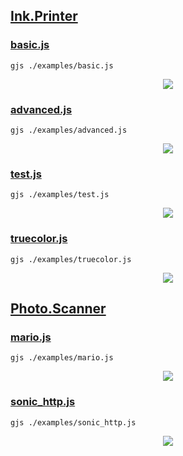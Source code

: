 ## [Ink.Printer](https://github.com/Rafostar/ink/wiki/Ink-Classes#inkprinter)
### [basic.js](https://raw.githubusercontent.com/Rafostar/ink/master/examples/basic.js)
```shell
gjs ./examples/basic.js
```
<p align="center">
<img src="https://raw.githubusercontent.com/Rafostar/ink/media/images/basic.png">
</p>

### [advanced.js](https://raw.githubusercontent.com/Rafostar/ink/master/examples/advanced.js)
```shell
gjs ./examples/advanced.js
```
<p align="center">
<img src="https://raw.githubusercontent.com/Rafostar/ink/media/images/advanced.png">
</p>

### [test.js](https://raw.githubusercontent.com/Rafostar/ink/master/examples/test.js)
```shell
gjs ./examples/test.js
```
<p align="center">
<img src="https://raw.githubusercontent.com/Rafostar/ink/media/images/test.png">
</p>

### [truecolor.js](https://raw.githubusercontent.com/Rafostar/ink/master/examples/truecolor.js)
```shell
gjs ./examples/truecolor.js
```
<p align="center">
<img src="https://raw.githubusercontent.com/Rafostar/ink/media/images/truecolor.png">
</p>

## [Photo.Scanner](https://github.com/Rafostar/ink/wiki/Photo-Classes#photoscanner)
### [mario.js](https://raw.githubusercontent.com/Rafostar/ink/master/examples/mario.js)
```shell
gjs ./examples/mario.js
```
<p align="center">
<img src="https://raw.githubusercontent.com/Rafostar/ink/media/images/mario.png">
</p>

### [sonic_http.js](https://raw.githubusercontent.com/Rafostar/ink/master/examples/sonic_http.js)
```shell
gjs ./examples/sonic_http.js
```
<p align="center">
<img src="https://raw.githubusercontent.com/Rafostar/ink/media/images/sonic_http.png">
</p>
